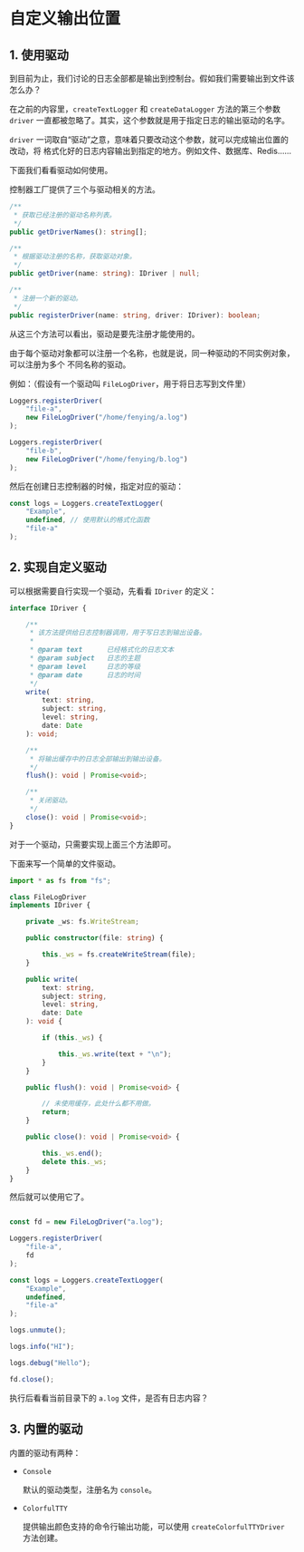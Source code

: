 # 自定义输出位置

## 1. 使用驱动

到目前为止，我们讨论的日志全部都是输出到控制台。假如我们需要输出到文件该怎么办？

在之前的内容里，`createTextLogger` 和 `createDataLogger` 方法的第三个参数 `driver`
一直都被忽略了。其实，这个参数就是用于指定日志的输出驱动的名字。

`driver` 一词取自“驱动”之意，意味着只要改动这个参数，就可以完成输出位置的改动，将
格式化好的日志内容输出到指定的地方。例如文件、数据库、Redis……

下面我们看看驱动如何使用。

控制器工厂提供了三个与驱动相关的方法。

```ts
/**
 * 获取已经注册的驱动名称列表。
 */
public getDriverNames(): string[];

/**
 * 根据驱动注册的名称，获取驱动对象。
 */
public getDriver(name: string): IDriver | null;

/**
 * 注册一个新的驱动。
 */
public registerDriver(name: string, driver: IDriver): boolean;
```

从这三个方法可以看出，驱动是要先注册才能使用的。

由于每个驱动对象都可以注册一个名称，也就是说，同一种驱动的不同实例对象，可以注册为多个
不同名称的驱动。

例如：（假设有一个驱动叫 `FileLogDriver`，用于将日志写到文件里）

```ts
Loggers.registerDriver(
    "file-a",
    new FileLogDriver("/home/fenying/a.log")
);

Loggers.registerDriver(
    "file-b", 
    new FileLogDriver("/home/fenying/b.log")
);
```

然后在创建日志控制器的时候，指定对应的驱动：

```ts
const logs = Loggers.createTextLogger(
    "Example",
    undefined, // 使用默认的格式化函数
    "file-a"
);
```

## 2. 实现自定义驱动

可以根据需要自行实现一个驱动，先看看 `IDriver` 的定义：

```ts
interface IDriver {

    /**
     * 该方法提供给日志控制器调用，用于写日志到输出设备。
     *
     * @param text      已经格式化的日志文本
     * @param subject   日志的主题
     * @param level     日志的等级
     * @param date      日志的时间
     */
    write(
        text: string,
        subject: string,
        level: string,
        date: Date
    ): void;

    /**
     * 将输出缓存中的日志全部输出到输出设备。
     */
    flush(): void | Promise<void>;

    /**
     * 关闭驱动。
     */
    close(): void | Promise<void>;
}
```

对于一个驱动，只需要实现上面三个方法即可。

下面来写一个简单的文件驱动。

```ts
import * as fs from "fs";

class FileLogDriver
implements IDriver {

    private _ws: fs.WriteStream;

    public constructor(file: string) {

        this._ws = fs.createWriteStream(file);
    }

    public write(
        text: string,
        subject: string,
        level: string,
        date: Date
    ): void {

        if (this._ws) {

            this._ws.write(text + "\n");
        }
    }

    public flush(): void | Promise<void> {

        // 未使用缓存，此处什么都不用做。
        return;
    }

    public close(): void | Promise<void> {

        this._ws.end();
        delete this._ws;
    }
}
```

然后就可以使用它了。

```ts

const fd = new FileLogDriver("a.log");

Loggers.registerDriver(
    "file-a",
    fd
);

const logs = Loggers.createTextLogger(
    "Example",
    undefined,
    "file-a"
);

logs.unmute();

logs.info("HI");

logs.debug("Hello");

fd.close();
```

执行后看看当前目录下的 `a.log` 文件，是否有日志内容？

## 3. 内置的驱动

内置的驱动有两种：

-   `Console`

    默认的驱动类型，注册名为 `console`。

-   `ColorfulTTY`

    提供输出颜色支持的命令行输出功能，可以使用 `createColorfulTTYDriver` 方法创建。
